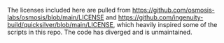 The licenses included here are pulled from <https://github.com/osmosis-labs/osmosis/blob/main/LICENSE> and <https://github.com/ingenuity-build/quicksilver/blob/main/LICENSE>, which heavily inspired some of the scripts in this repo. The code has diverged and is unmaintained.
